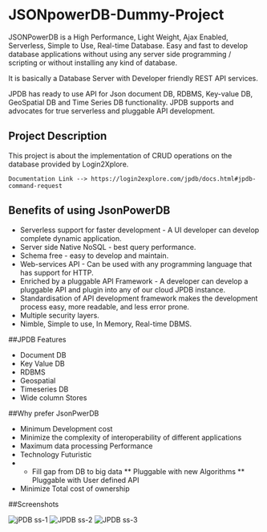# JSONpowerDB-Dummy-Project
JSONPowerDB is a High Performance, Light Weight, Ajax Enabled, Serverless, Simple to Use, Real-time Database. Easy and fast to develop database applications without using any server side programming / scripting or without installing any kind of database.

It is basically a Database Server with Developer friendly REST API services.

JPDB has ready to use API for Json document DB, RDBMS, Key-value DB, GeoSpatial DB and Time Series DB functionality. JPDB supports and advocates for true serverless and pluggable API development.

## Project Description
This project is about the implementation of CRUD operations on the database provided by Login2Xplore. 
```
Documentation Link --> https://login2explore.com/jpdb/docs.html#jpdb-command-request
```

## Benefits of using JsonPowerDB
* Serverless support for faster development - A UI developer can develop complete dynamic application.
* Server side Native NoSQL - best query performance.
* Schema free - easy to develop and maintain.
* Web-services API - Can be used with any programming language that has support for HTTP.
* Enriched by a pluggable API Framework - A developer can develop a pluggable API and plugin into any of our cloud JPDB instance.
* Standardisation of API development framework makes the development process easy, more readable, and less error prone.
* Multiple security layers.
* Nimble, Simple to use, In Memory, Real-time DBMS.

##JPDB Features
* Document DB
* Key Value DB
* RDBMS
* Geospatial
* Timeseries DB
* Wide column Stores

##Why prefer JsonPwerDB
* Minimum Development cost
* Minimize the complexity of interoperability of different applications
* Maximum data processing Performance
* Technology Futuristic
* * Fill gap from DB to big data 
** Pluggable with new Algorithms 
** Pluggable with User defined API 
* Minimize Total cost of ownership


##Screenshots

![jPDB ss-1](https://user-images.githubusercontent.com/87162408/204097009-96385ee9-3058-43bb-ba6c-ae1bf0f1b94e.jpg)
![JPDB ss-2](https://user-images.githubusercontent.com/87162408/204097077-aed40219-b06d-4557-b752-18258f44c65c.jpg)
![JPDB ss-3](https://user-images.githubusercontent.com/87162408/204097086-d971effc-f4b3-45cc-9733-124de56fdabd.jpg)
